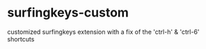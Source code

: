 # surfingkeys-custom
customized surfingkeys extension with a fix of the 'ctrl-h' &amp; 'ctrl-6' shortcuts 
